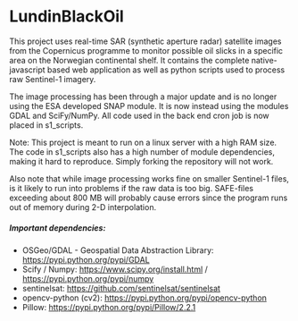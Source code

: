 # LundinBlackOil
This project uses real-time SAR (synthetic aperture radar) satellite images from the Copernicus programme to monitor possible oil slicks in a specific area on the Norwegian continental shelf. It contains the complete native-javascript based web application as well as python scripts used to process raw Sentinel-1 imagery.

The image processing has been through a major update and is no longer using the ESA developed SNAP module. It is now instead using the modules GDAL and SciFy/NumPy. All code used in the back end cron job is now placed in s1_scripts.

Note: This project is meant to run on a linux server with a high RAM size. The code in s1_scripts also has a high number of module dependencies, making it hard to reproduce. Simply forking the repository will not work.

Also note that while image processing works fine on smaller Sentinel-1 files, is it likely to run into problems if the raw data is too big. SAFE-files exceeding about 800 MB will probably cause errors since the program runs out of memory during 2-D interpolation.

##### Important dependencies:
 - OSGeo/GDAL - Geospatial Data Abstraction Library: https://pypi.python.org/pypi/GDAL
 - Scify / Numpy: https://www.scipy.org/install.html / https://pypi.python.org/pypi/numpy
 - sentinelsat: https://github.com/sentinelsat/sentinelsat
 - opencv-python (cv2): https://pypi.python.org/pypi/opencv-python
 - Pillow: https://pypi.python.org/pypi/Pillow/2.2.1
